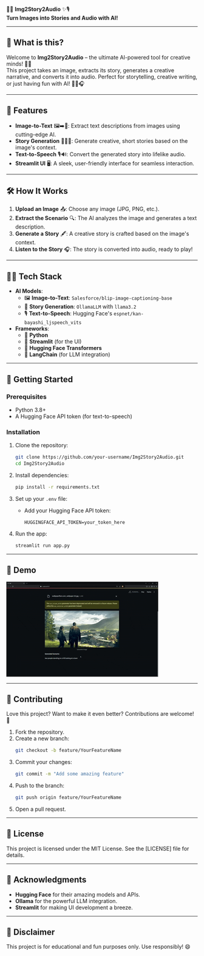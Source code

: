 📸✨ **Img2Story2Audio** ✨🎙️  
**Turn Images into Stories and Audio with AI!**  

---

## 🚀 **What is this?**  
Welcome to **Img2Story2Audio** – the ultimate AI-powered tool for creative minds! 🧠💡  
This project takes an image, extracts its story, generates a creative narrative, and converts it into audio. Perfect for storytelling, creative writing, or just having fun with AI! 🎨📖🎧  

---

## 🌟 **Features**  
- **Image-to-Text** 🖼️➡️📝: Extract text descriptions from images using cutting-edge AI.  
- **Story Generation** 🧙‍♂️📖: Generate creative, short stories based on the image's context.  
- **Text-to-Speech** 🎙️🔊: Convert the generated story into lifelike audio.  
- **Streamlit UI** 🖥️: A sleek, user-friendly interface for seamless interaction.  

---

## 🛠️ **How It Works**  
1. **Upload an Image** 📤: Choose any image (JPG, PNG, etc.).  
2. **Extract the Scenario** 🔍: The AI analyzes the image and generates a text description.  
3. **Generate a Story** 🖋️: A creative story is crafted based on the image's context.  
4. **Listen to the Story** 🎧: The story is converted into audio, ready to play!  

---

## 🧑‍💻 **Tech Stack**  
- **AI Models**:  
  - 🖼️ **Image-to-Text**: `Salesforce/blip-image-captioning-base`  
  - 📖 **Story Generation**: `OllamaLLM` with `llama3.2`  
  - 🎙️ **Text-to-Speech**: Hugging Face's `espnet/kan-bayashi_ljspeech_vits`  
- **Frameworks**:  
  - 🐍 **Python**  
  - 🚀 **Streamlit** (for the UI)  
  - 🤗 **Hugging Face Transformers**  
  - 🔗 **LangChain** (for LLM integration)  

---

## 🚀 **Getting Started**  
### **Prerequisites**  
- Python 3.8+  
- A Hugging Face API token (for text-to-speech)  

### **Installation**  
1. Clone the repository:  
   ```bash
   git clone https://github.com/your-username/Img2Story2Audio.git
   cd Img2Story2Audio
   ```

2. Install dependencies:  
   ```bash
   pip install -r requirements.txt
   ```

3. Set up your `.env` file:  
   - Add your Hugging Face API token:  
     ```plaintext
     HUGGINGFACE_API_TOKEN=your_token_here
     ```

4. Run the app:  
   ```bash
   streamlit run app.py
   ```

---

## 🎥 **Demo**  
![Demo GIF](Guild_gif.gif)

---

## 🤝 **Contributing**  
Love this project? Want to make it even better? Contributions are welcome! 🎉  
1. Fork the repository.  
2. Create a new branch:  
   ```bash
   git checkout -b feature/YourFeatureName
   ```  
3. Commit your changes:  
   ```bash
   git commit -m "Add some amazing feature"
   ```  
4. Push to the branch:  
   ```bash
   git push origin feature/YourFeatureName
   ```  
5. Open a pull request.  

---

## 📜 **License**  
This project is licensed under the MIT License. See the [LICENSE] file for details.  

---

## 🙏 **Acknowledgments**  
- **Hugging Face** for their amazing models and APIs.  
- **Ollama** for the powerful LLM integration.  
- **Streamlit** for making UI development a breeze.  

---

## 🚨 **Disclaimer**  
This project is for educational and fun purposes only. Use responsibly! 😄  
